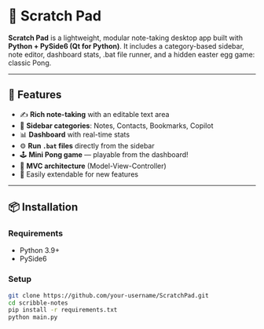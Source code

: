# 📝 Scratch Pad

**Scratch Pad** is a lightweight, modular note-taking desktop app built with **Python + PySide6 (Qt for Python)**. It includes a category-based sidebar, note editor, dashboard stats, .bat file runner, and a hidden easter egg game: classic Pong.

---

## 🚀 Features

- ✍️ **Rich note-taking** with an editable text area
- 📁 **Sidebar categories**: Notes, Contacts, Bookmarks, Copilot
- 📊 **Dashboard** with real-time stats
- ⚙️ **Run `.bat` files** directly from the sidebar
- 🕹️ **Mini Pong game** — playable from the dashboard!
- 🧠 **MVC architecture** (Model-View-Controller)
- 🧩 Easily extendable for new features

---

## 📦 Installation

### Requirements

- Python 3.9+
- PySide6

### Setup

```bash
git clone https://github.com/your-username/ScratchPad.git
cd scribble-notes
pip install -r requirements.txt
python main.py


